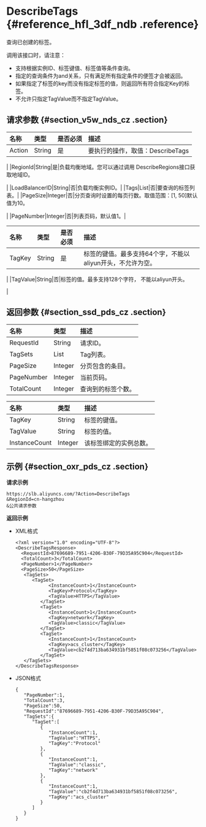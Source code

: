 # DescribeTags {#reference_hfl_3df_ndb .reference}

查询已创建的标签。

调用该接口时，请注意：

-   支持根据实例ID、标签键值、标签值等条件查询。
-   指定的查询条件为and关系，只有满足所有指定条件的便签才会被返回。
-   如果指定了标签的key而没有指定标签的值，则返回所有符合指定Key的标签。
-   不允许只指定TagValue而不指定TagValue。

## 请求参数 {#section_v5w_nds_cz .section}

|名称|类型|是否必须|描述|
|:-|:-|:---|:-|
|Action|String|是|要执行的操作，取值：DescribeTags

|
|RegionId|String|是|负载均衡地域。您可以通过调用 DescribeRegions接口获取地域ID。

|
|LoadBalancerID|String|否|负载均衡实例ID。|
|Tags|List|否|要查询的标签列表。|
|PageSize|Integer|否|分页查询时设置的每页行数。取值范围：\[1, 50\]默认值为10。

|
|PageNumber|Integer|否|列表页码，默认值1。|

|名称|类型|是否必须|描述|
|:-|:-|:---|:-|
|TagKey|String|是|标签的键值。最多支持64个字，不能以aliyun开头，不允许为空。

|
|TagValue|String|否|标签的值。最多支持128个字符， 不能以aliyun开头。

|

## 返回参数 {#section_ssd_pds_cz .section}

|名称|类型|描述|
|:-|:-|:-|
|RequestId|String|请求ID。|
|TagSets|List|Tag列表。|
|PageSize|Integer|分页包含的条目。|
|PageNumber|Integer|当前页码。|
|TotalCount|Integer|查询到的标签个数。|

|名称|类型|描述|
|:-|:-|:-|
|TagKey|String|标签的键值。|
|TagValue|String|标签的值。|
|InstanceCount|Integer|该标签绑定的实例总数。|

## 示例 {#section_oxr_pds_cz .section}

**请求示例**

``` {#public}
https://slb.aliyuncs.com/?Action=DescribeTags
&RegionId=cn-hangzhou
&公共请求参数
```

**返回示例**

-   XML格式

    ```
    <?xml version="1.0" encoding="UTF-8"?>
    <DescribeTagsResponse>
      <RequestId>87696689-7951-4206-B30F-79D35A95C904</RequestId> 
      <TotalCount>3</TotalCount>
      <PageNumber>1</PageNumber>
      <PageSize>50</PageSize>
       <TagSets>
          <TagSet>
                <InstanceCount>1</InstanceCount>
                <TagKey>Protocol</TagKey>
                <TagValue>HTTPS</TagValue>
             </TagSet>
             <TagSet>
                <InstanceCount>1</InstanceCount>
                <TagKey>network</TagKey>
                <TagValue>classic</TagValue>
             </TagSet>
             <TagSet>
                <InstanceCount>1</InstanceCount>
                <TagKey>acs_cluster</TagKey>
                <TagValue>cb2f4d713ba634931bf5851f08c073256</TagValue>
             </TagSet>
       </TagSets>
    </DescribeTagsResponse>
    ```

-   JSON格式

    ```
    {
       "PageNumber":1,
       "TotalCount":3,
       "PageSize":50,
       "RequestId":"87696689-7951-4206-B30F-79D35A95C904",
       "TagSets":{
          "TagSet":[
             {
                "InstanceCount":1,
                "TagValue":"HTTPS",
                "TagKey":"Protocol"
             },
             {
                "InstanceCount":1,
                "TagValue":"classic",
                "TagKey":"network"
             },
             {
                "InstanceCount":1,
                "TagValue":"cb2f4d713ba634931bf5851f08c073256",
                "TagKey":"acs_cluster"
             }
          ]
       }
    }  
    ```


